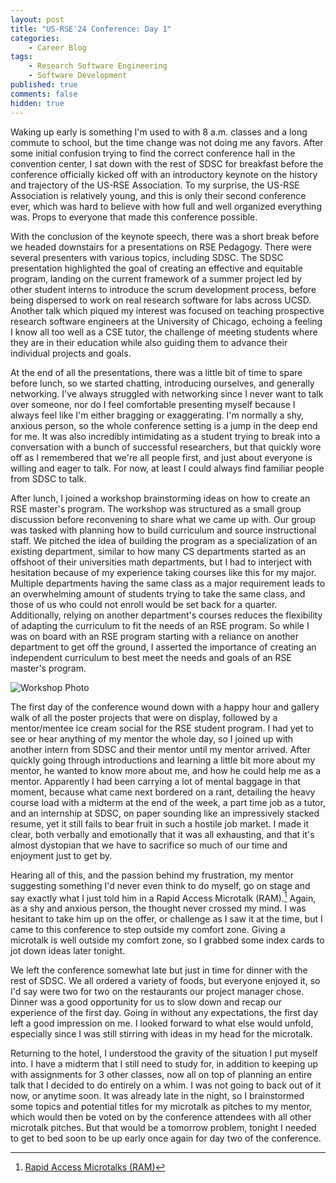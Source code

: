 ```yaml
---
layout: post
title: "US-RSE'24 Conference: Day 1"
categories:
    - Career Blog
tags:
    - Research Software Engineering
    - Software Development
published: true
comments: false
hidden: true
---
```


Waking up early is something I'm used to with 8 a.m. classes and a long commute to school, but the time change was not doing me any favors. After some initial confusion trying to find the correct conference hall in the convention center, I sat down with the rest of SDSC for breakfast before the conference officially kicked off with an introductory keynote on the history and trajectory of the US-RSE Association. To my surprise, the US-RSE Association is relatively young, and this is only their second conference ever, which was hard to believe with how full and well organized everything was. Props to everyone that made this conference possible. <!--more-->

With the conclusion of the keynote speech, there was a short break before we headed downstairs for a presentations on RSE Pedagogy. There were several presenters with various topics, including SDSC. The SDSC presentation highlighted the goal of creating an effective and equitable program, landing on the current framework of a summer project led by other student interns to introduce the scrum development process, before being dispersed to work on real research software for labs across UCSD. Another talk which piqued my interest was focused on teaching prospective research software engineers at the University of Chicago, echoing a feeling I know all too well as a CSE tutor, the challenge of meeting students where they are in their education while also guiding them to advance their individual projects and goals.

At the end of all the presentations, there was a little bit of time to spare before lunch, so we started chatting, introducing ourselves, and generally networking. I've always struggled with networking since I never want to talk over someone, nor do I feel comfortable presenting myself because I always feel like I'm either bragging or exaggerating. I'm normally a shy, anxious person, so the whole conference setting is a jump in the deep end for me. It was also incredibly intimidating as a student trying to break into a conversation with a bunch of successful researchers, but that quickly wore off as I remembered that we're all people first, and just about everyone is willing and eager to talk. For now, at least I could always find familiar people from SDSC to talk.

After lunch, I joined a workshop brainstorming ideas on how to create an RSE master's program. The workshop was structured as a small group discussion before reconvening to share what we came up with. Our group was tasked with planning how to build curriculum and source instructional staff. We pitched the idea of building the program as a specialization of an existing department, similar to how many CS departments started as an offshoot of their universities math departments, but I had to interject with hesitation because of my experience taking courses like this for my major. Multiple departments having the same class as a major requirement leads to an overwhelming amount of students trying to take the same class, and those of us who could not enroll would be set back for a quarter. Additionally, relying on another department's courses reduces the flexibility of adapting the curriculum to fit the needs of an RSE program. So while I was on board with an RSE program starting with a reliance on another department to get off the ground, I asserted the importance of creating an independent curriculum to best meet the needs and goals of an RSE master's program.

![Workshop Photo]({{site.baseurl}}/assets/images/RSE_241015.jpg)

The first day of the conference wound down with a happy hour and gallery walk of all the poster projects that were on display, followed by a mentor/mentee ice cream social for the RSE student program. I had yet to see or hear anything of my mentor the whole day, so I joined up with another intern from SDSC and their mentor until my mentor arrived. After quickly going through introductions and learning a little bit more about my mentor, he wanted to know more about me, and how he could help me as a mentor. Apparently I had been carrying a lot of mental baggage in that moment, because what came next bordered on a rant, detailing the heavy course load with a midterm at the end of the week, a part time job as a tutor, and an internship at SDSC, on paper sounding like an impressively stacked resume, yet it still fails to bear fruit in such a hostile job market. I made it clear, both verbally and emotionally that it was all exhausting, and that it's almost dystopian that we have to sacrifice so much of our time and enjoyment just to get by. 

Hearing all of this, and the passion behind my frustration, my mentor suggesting something I'd never even think to do myself, go on stage and say exactly what I just told him in a Rapid Access Microtalk (RAM).[^1] Again, as a shy and anxious person, the thought never crossed my mind. I was hesitant to take him up on the offer, or challenge as I saw it at the time, but I came to this conference to step outside my comfort zone. Giving a microtalk is well outside my comfort zone, so I grabbed some index cards to jot down ideas later tonight.

We left the conference somewhat late but just in time for dinner with the rest of SDSC. We all ordered a variety of foods, but everyone enjoyed it, so I'd say were two for two on the restaurants our project manager chose. Dinner was a good opportunity for us to slow down and recap our experience of the first day. Going in without any expectations, the first day left a good impression on me. I looked forward to what else would unfold, especially since I was still stirring with ideas in my head for the microtalk.

Returning to the hotel, I understood the gravity of the situation I put myself into. I have a midterm that I still need to study for, in addition to keeping up with assignments for 3 other classes, now all on top of planning an entire talk that I decided to do entirely on a whim. I was not going to back out of it now, or anytime soon. It was already late in the night, so I brainstormed some topics and potential titles for my microtalk as pitches to my mentor, which would then be voted on by the conference attendees with all other microtalk pitches. But that would be a tomorrow problem, tonight I needed to get to bed soon to be up early once again for day two of the conference.

[^1]: [Rapid Access Microtalks (RAM)](https://us-rse.org/usrse24/program/ram/)